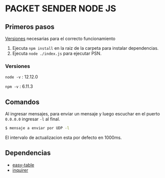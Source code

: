 # PACKET SENDER NODE JS

## Primeros pasos

[Versiones](#versiones) necesarias para el correcto funcionamiento

1. Ejecuta `npm install` en la raiz de la carpeta para instalar dependencias.
2. Ejecuta `node ./index.js` para ejecutar PSN.
### Versiones 

`node -v` : 12.12.0

`npm -v` : 6.11.3

## Comandos 

Al ingresar mensajes, para enviar un mensaje y luego escuchar en el puerto `0.0.0.0` ingresar `-l` al final.

```bash
$ mensaje a enviar por UDP -l
```

El intervalo de actualizacion esta por defecto en 1000ms.

## Dependencias 

* [easy-table](https://www.npmjs.com/package/easy-table)
* [inquirer](https://www.npmjs.com/package/inquirer)